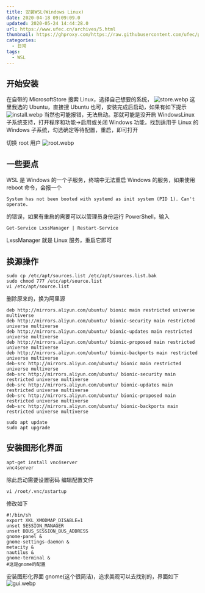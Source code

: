 ```yaml
---
title: 安装WSL(Windows Linux)
date: 2020-04-18 09:09:09.0
updated: 2020-05-24 14:44:28.0
url: https://www.ufec.cn/archives/5.html
thumbnail: https://ghproxy.com/https://raw.githubusercontent.com/ufec/picGoImg/main/blog/2020/05/wsl-285f5aa5262f4102ba3a09b43a576705.webp
categories:
  - 日常
tags:
  - WSL
---
```


## 开始安装

在自带的 MicrosoftStore 搜索 Linux，选择自己想要的系统，
![store.webp](https://ghproxy.com/https://raw.githubusercontent.com/ufec/picGoImg/main/blog/2020/04/store-4ab3534639f6460097c319ceea157bcc.webp)
这里我选的 Ubuntu，直接搜 Ubuntu 也可，安装完成后启动，如果有如下提示
![install.webp](https://ghproxy.com/https://raw.githubusercontent.com/ufec/picGoImg/main/blog/2020/04/install-3bb67cc367fe443c945f3e350aaa3a45.webp)
当然也可能报错，无法启动。那就可能是没开启 WindowsLinux 子系统支持，打开程序和功能->启用或关闭 Windows 功能，找到适用于 Linux 的 Windows 子系统，勾选确定等待配置，重启，即可打开

切换 root 用户
![root.webp](https://ghproxy.com/https://raw.githubusercontent.com/ufec/picGoImg/main/blog/2020/04/root-41a9765651cc42cfbfc22a718e9ccda2.webp)

## 一些要点

WSL 是 Windows 的一个子服务，终端中无法重启 Windows 的服务，如果使用 reboot 命令，会报一个

```shell
System has not been booted with systemd as init system (PID 1). Can't operate.
```

的错误，如果有重启的需要可以以管理员身份运行 PowerShell，输入

```shell
Get-Service LxssManager | Restart-Service
```

LxssManager 就是 Linux 服务，重启它即可

## 换源操作

```shell
sudo cp /etc/apt/sources.list /etc/apt/sources.list.bak
sudo chmod 777 /etc/apt/source.list
vi /etc/apt/source.list
```

删除原来的，换为阿里源

```shell
deb http://mirrors.aliyun.com/ubuntu/ bionic main restricted universe multiverse
deb http://mirrors.aliyun.com/ubuntu/ bionic-security main restricted universe multiverse
deb http://mirrors.aliyun.com/ubuntu/ bionic-updates main restricted universe multiverse
deb http://mirrors.aliyun.com/ubuntu/ bionic-proposed main restricted universe multiverse
deb http://mirrors.aliyun.com/ubuntu/ bionic-backports main restricted universe multiverse
deb-src http://mirrors.aliyun.com/ubuntu/ bionic main restricted universe multiverse
deb-src http://mirrors.aliyun.com/ubuntu/ bionic-security main restricted universe multiverse
deb-src http://mirrors.aliyun.com/ubuntu/ bionic-updates main restricted universe multiverse
deb-src http://mirrors.aliyun.com/ubuntu/ bionic-proposed main restricted universe multiverse
deb-src http://mirrors.aliyun.com/ubuntu/ bionic-backports main restricted universe multiverse
```

```shell
sudo apt update
sudo apt upgrade
```

## 安装图形化界面

```shell
apt-get install vnc4server
vnc4server
```

除此启动需要设置密码
编辑配置文件

```shell
vi /root/.vnc/xstartup
```

修改如下

```shell
#!/bin/sh
export XKL_XMODMAP_DISABLE=1
unset SESSION_MANAGER
unset DBUS_SESSION_BUS_ADDRESS
gnome-panel &
gnome-settings-daemon &
metacity &
nautilus &
gnome-terminal &
#这是gnome的配置
```

安装图形化界面 gnome(这个很简洁)，追求美观可以去找别的，界面如下
![gui.webp](https://ghproxy.com/https://raw.githubusercontent.com/ufec/picGoImg/main/blog/2020/04/gui-d695dd390efd41ce988e1422b6575279.webp)
